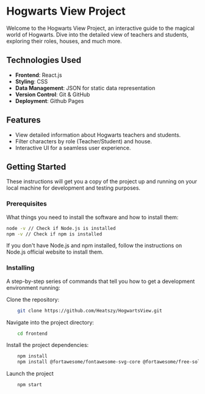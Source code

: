 # Hogwarts View Project

Welcome to the Hogwarts View Project, an interactive guide to the magical world of Hogwarts. Dive into the detailed view of teachers and students, exploring their roles, houses, and much more.

## Technologies Used

- **Frontend**: React.js
- **Styling**: CSS
- **Data Management**: JSON for static data representation
- **Version Control**: Git & GitHub
- **Deployment**: Github Pages

## Features

- View detailed information about Hogwarts teachers and students.
- Filter characters by role (Teacher/Student) and house.
- Interactive UI for a seamless user experience.

## Getting Started

These instructions will get you a copy of the project up and running on your local machine for development and testing purposes.

### Prerequisites

What things you need to install the software and how to install them:

```sh
node -v // Check if Node.js is installed
npm -v // Check if npm is installed
```

If you don't have Node.js and npm installed, follow the instructions on Node.js official website to install them.

### Installing
A step-by-step series of commands that tell you how to get a development environment running:

Clone the repository: 
```sh
    git clone https://github.com/Heatszy/HogwartsView.git
```
Navigate into the project directory: 
```sh
    cd frontend
```
Install the project dependencies:
```sh
    npm install
    npm install @fortawesome/fontawesome-svg-core @fortawesome/free-solid-svg-icons @fortawesome/react-fontawesome
```
Launch the project
```sh
    npm start
```
